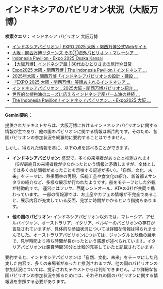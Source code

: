 # インドネシアのパビリオン状況（大阪万博）

**検索クエリ：** インドネシア パビリオン 大阪万博

- [インドネシアパビリオン | EXPO 2025 大阪・関西万博公式Webサイト](https://www.expo2025.or.jp/official-participant/indonesia/)
- [大阪・関西万博リターンズ その①海外パビリオン・マレーシア ...](https://ameblo.jp/mamehana0705/entry-12897501153.html)
- [Indonesia Pavilion - Expo 2025 Osaka Kansai](https://expo2025indonesia.id/)
- [【大阪万博】インドネシア館 | 30代おひとりさまの旅行や日常](https://ameblo.jp/yrk0327/entry-12902904410.html)
- [Expo2025 大阪・関西万博 | The Indonesia Pavilion / インドネシア ...](https://www.instagram.com/p/C6s6GRiu_ZW/)
- [2025年大阪・関西万博「インドネシアパビリオンの設計・建設 ...](https://www.fujiya-net.co.jp/news/20240501)
- [『EXPO 2025 大阪・関西万博』笑顔あふれるインドネシア ...](https://note.com/yamada_tourist/n/n27bea8822b97)
- [インドネシアパビリオン：2025大阪・関西万博パビリオン紹介 ...](https://www.nippon.com/ja/guide-to-japan/expo2025021/)
- [世界的な植物油のニーズに応えるインドネシア産パーム油の持続 ...](https://theme-weeks.expo2025.or.jp/program/detail/6736f12e30e34.html)
- [The Indonesia Pavilion / インドネシアパビリオン... - Expo2025 大阪 ...](https://www.facebook.com/expo2025japan/posts/-the-indonesia-pavilion-%E3%82%A4%E3%83%B3%E3%83%89%E3%83%8D%E3%82%B7%E3%82%A2%E3%83%91%E3%83%93%E3%83%AA%E3%82%AA%E3%83%B3%E3%82%A4%E3%83%B3%E3%83%89%E3%83%8D%E3%82%B7%E3%82%A2%E3%83%91%E3%83%93%E3%83%AA%E3%82%AA%E3%83%B3%E3%81%AF%E8%B1%8A%E3%81%8B%E3%81%AA%E5%8F%AF%E8%83%BD%E6%80%A7%E3%81%A8%E6%98%8E%E3%82%8B%E3%81%84%E6%98%8E%E6%97%A5%E3%81%B8%E3%81%AE%E5%B8%8C%E6%9C%9B%E3%82%92%E7%A7%98%E3%82%81%E3%81%9F%E5%9B%BD%E3%81%A8%E3%81%97%E3%81%A6%E3%81%A0%E3%81%91%E3%81%A7%E3%81%AA%E3%81%8F%E4%B8%96%E7%95%8C%E3%81%AE%E8%AA%BF/748797680759236/)


---

**Gemini要約：**

提供されたテキストからは、大阪万博におけるインドネシアパビリオンに関する情報が主であり、他の国のパビリオンに関する情報は断片的です。そのため、各国パビリオンの参加状況を網羅的に要約することはできません。

しかし、得られた情報を基に、以下の点を述べることができます。

* **インドネシアパビリオン:**  盛況で、多くの来場者があったと推測されます（GW最終日の来場者数が少なかったという情報と矛盾しますが、全体としては多くの訪問者があったことを示唆する記述が多い）。「自然、文化、未来」をテーマに、熱帯雨林の再現、伝統工芸や食文化の紹介、新首都ヌサンタラの紹介など、多様な展示が行われたようです。船をモチーフとした外観が特徴的です。  運営にはフジヤ、西尾レントオール、ATAの3社が共同で携わっています。  一部の情報源では、お土産やカフェの情報が不完全であること、展示内容が充実している反面、見学に時間がかかるという指摘もあります。

* **他の国のパビリオン:** インドネシアパビリオン以外では、マレーシア、アゼルバイジャン、オーストラリア、イタリア、ベルギーのパビリオンの存在が言及されていますが、具体的な参加状況については詳細な情報は得られませんでした。オーストラリアパビリオンについては、ジャングルと映像の展示で、見学時間より待ち時間が長かったという感想が述べられています。イタリアパビリオンは鑑賞時間30分と比較的充実していたと記載されています。

要約すると、インドネシアパビリオンは「自然、文化、未来」をテーマにした充実した内容で、多くの来場者があったと推測されますが、他の国のパビリオンの参加状況については、提示されたテキストからは判断できません。より詳細な各国パビリオンの参加状況を知るためには、それぞれの国のパビリオンに関する情報源を参照する必要があります。


